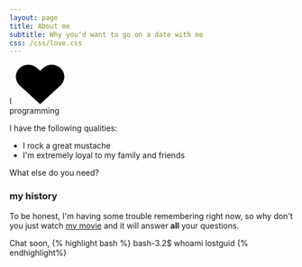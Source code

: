 ```yaml
---
layout: page
title: About me
subtitle: Why you'd want to go on a date with me
css: /css/love.css
---
```

<div class="withLove">
  <span class="alpha">I</span>
      <svg version="1.1" xmlns="http://www.w3.org/2000/svg" xmlns:xlink="http://www.w3.org/1999/xlink" x="0px" y="0px" width="92px" height="72px" viewBox="0 0 92 72" enable-background="new 0 0 92 72" xml:space="preserve" class="heart">
        <g>
          <path fill="#010101" d="M82.32,7.888c-8.359-7.671-21.91-7.671-30.271,0l-5.676,5.21l-5.678-5.21c-8.357-7.671-21.91-7.671-30.27,0 c-9.404,8.631-9.404,22.624,0,31.255l35.947,32.991L82.32,39.144C91.724,30.512,91.724,16.52,82.32,7.888z"></path>
        </g>
      </svg>
      <span class="omega"><br>programming </span>
</div>

I have the following qualities:

- I rock a great mustache
- I'm extremely loyal to my family and friends

What else do you need?

### my history

To be honest, I'm having some trouble remembering right now, so why don't you just watch [my movie](http://en.wikipedia.org/wiki/The_Princess_Bride_%28film%29) and it will answer **all** your questions.

Chat soon,
{% highlight bash %}
bash-3.2$ whoami
lostguid
{% endhighlight%}
